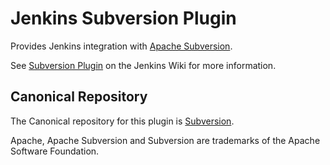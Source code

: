 Jenkins Subversion Plugin
=========================

Provides Jenkins integration with [Apache Subversion](http://subversion.apache.org/).

See [Subversion Plugin](https://wiki.jenkins-ci.org/display/JENKINS/Subversion+Plugin) on the Jenkins Wiki for more information.

Canonical Repository
--------------------

The Canonical repository for this plugin is [Subversion](https://svn.jenkins-ci.org/trunk/hudson/plugins/subversion).

Apache, Apache Subversion and Subversion are trademarks of the Apache Software Foundation.
